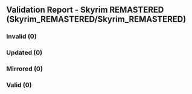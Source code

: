 ## Validation Report - Skyrim REMASTERED (Skyrim_REMASTERED/Skyrim_REMASTERED)


### Invalid (0)
### Updated (0)
### Mirrored (0)
### Valid (0)
